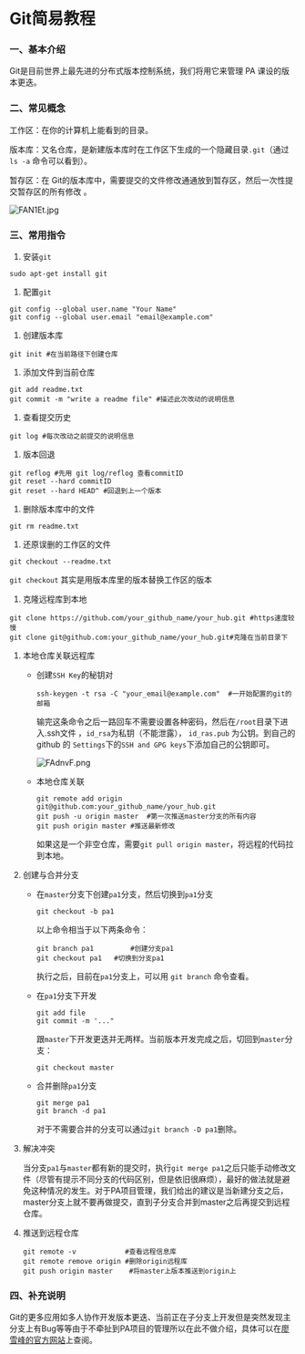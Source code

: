 # Git简易教程

### 一、基本介绍

Git是目前世界上最先进的分布式版本控制系统，我们将用它来管理 PA 课设的版本更迭。

### 二、常见概念

工作区：在你的计算机上能看到的目录。

版本库：又名仓库，是新建版本库时在工作区下生成的一个隐藏目录`.git`（通过 `ls -a` 命令可以看到）。

暂存区：在 Git的版本库中，需要提交的文件修改通通放到暂存区，然后一次性提交暂存区的所有修改 。

![FAN1Et.jpg](https://s1.ax1x.com/2018/11/26/FAN1Et.jpg)

### 三、常用指令

1. 安装`git`

```
sudo apt-get install git
```

1. 配置`git`

```
git config --global user.name "Your Name"
git config --global user.email "email@example.com" 
```

1. 创建版本库

```
git init #在当前路径下创建仓库
```

1. 添加文件到当前仓库

```
git add readme.txt
git commit -m "write a readme file"	#描述此次改动的说明信息
```

1. 查看提交历史

```
git log	#每次改动之前提交的说明信息
```

1. 版本回退

```
git reflog #先用 git log/reflog 查看commitID
git reset --hard commitID
git reset --hard HEAD^ #回退到上一个版本
```

1. 删除版本库中的文件

```
git rm readme.txt
```

1. 还原误删的工作区的文件

```
git checkout --readme.txt 
```

`git checkout` 其实是用版本库里的版本替换工作区的版本

1. 克隆远程库到本地

```
git clone https://github.com/your_github_name/your_hub.git #https速度较慢
git clone git@github.com:your_github_name/your_hub.git#克隆在当前目录下
```

1. 本地仓库关联远程库

   - 创建`SSH Key`的秘钥对

     ```
     ssh-keygen -t rsa -C "your_email@example.com"	#一开始配置的git的邮箱
     ```

     输完这条命令之后一路回车不需要设置各种密码，然后在`/root`目录下进入.ssh文件 ，`id_rsa`为私钥（不能泄露）， `id_ras.pub` 为公钥。到自己的 github 的 `Settings`下的`SSH and GPG keys`下添加自己的公钥即可。

     ![FAdnvF.png](https://s1.ax1x.com/2018/11/26/FAdnvF.png)

   - 本地仓库关联

     ```
     git remote add origin git@github.com:your_github_name/your_hub.git
     git push -u origin master	#第一次推送master分支的所有内容
     git push origin master	#推送最新修改
     ```

     如果这是一个非空仓库，需要`git pull origin master`，将远程的代码拉到本地。

2. 创建与合并分支

   - 在`master`分支下创建`pa1`分支，然后切换到`pa1`分支

     ```
     git checkout -b pa1
     ```

     以上命令相当于以下两条命令：

     ```
     git branch pa1 		#创建分支pa1
     git checkout pa1	#切换到分支pa1
     ```

     执行之后，目前在`pa1`分支上，可以用 `git branch` 命令查看。

   - 在`pa1`分支下开发

     ```
     git add file
     git commit -m '..."
     ```

     跟`master`下开发更迭并无两样。当前版本开发完成之后，切回到`master`分支：

     ```
     git checkout master
     ```

   - 合并删除`pa1`分支

     ```
     git merge pa1 
     git branch -d pa1
     ```

     对于不需要合并的分支可以通过`git branch -D pa1`删除。

3. 解决冲突

   当分支`pa1`与`master`都有新的提交时，执行`git merge pa1`之后只能手动修改文件（尽管有提示不同分支的代码区别，但是依旧很麻烦），最好的做法就是避免这种情况的发生。对于PA项目管理，我们给出的建议是当新建分支之后，master分支上就不要再做提交，直到子分支合并到master之后再提交到远程仓库。

4. 推送到远程仓库

   ```
   git remote -v 			#查看远程信息库
   git remote remove origin #删除origin远程库
   git push origin master 	 #将master上版本推送到origin上
   ```

### 四、补充说明

Git的更多应用如多人协作开发版本更迭、当前正在子分支上开发但是突然发现主分支上有Bug等等由于不牵扯到PA项目的管理所以在此不做介绍，具体可以在[廖雪峰的官方网站]( https://www.liaoxuefeng.com/)上查阅。